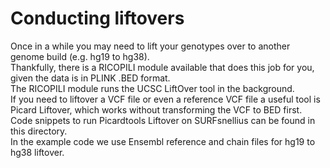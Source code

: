 # Conducting liftovers
Once in a while you may need to lift your genotypes over to another genome build (e.g. hg19 to hg38). <br>
Thankfully, there is a RICOPILI module available that does this job for you, given the data is in PLINK .BED format. <br>
The RICOPILI module runs the UCSC LiftOver tool in the background. <br>
If you need to liftover a VCF file or even a reference VCF file a useful tool is Picard Liftover, which works without transforming the VCF to BED first. <br>
Code snippets to run Picardtools Liftover on SURFsnellius can be found in this directory. <br>
In the example code we use Ensembl reference and chain files for hg19 to hg38 liftover.
